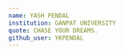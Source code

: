 ```yaml
---
name: YASH PENDAL
institution: GANPAT UNIVERSITY
quote: CHASE YOUR DREAMS.
github_user: YKPENDAL
---
```

